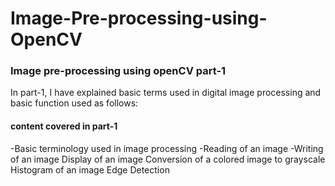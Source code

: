 # Image-Pre-processing-using-OpenCV
### Image pre-processing using openCV part-1
In part-1, I have explained basic terms used in digital image processing and basic function used as follows: 
#### content covered in part-1
-Basic terminology used in image processing
-Reading of an image 
-Writing of an image
Display of an image
Conversion of a colored image to grayscale
Histogram of an image
Edge Detection 

